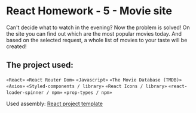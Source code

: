 # React Homework - 5 - Movie site

Can't decide what to watch in the evening? Now the problem is solved!
On the site you can find out which are the most popular movies today. 
And based on the selected request, a whole list of movies to your taste will be created!

## The project used:

`«React»`
`«React Router Dom»`
`«Javascript»`
`«The Movie Database (TMDB)»`
`«Axios»`
`«Styled-components / library»`
`«React Icons / library»`
`«react-loader-spinner / npm»`
`«prop-types / npm»`

Used assembly: [React project template](https://github.com/goitacademy/react-homework-template#readme)

